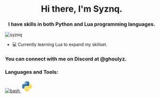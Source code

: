 <h1 align="center">Hi there, I'm Syznq.</h1>
<h3 align="center">I have skills in both Python and Lua programming languages.</h3>

<p align="left"> <img src="https://komarev.com/ghpvc/?username=syznq&label=Profile%20views&color=0e75b6&style=flat" alt="syznq" /> </p>

- 💻 Currently learning Lua to expand my skillset.

<h3 align="left">You can connect with me on Discord at @ghoulyz.</h3>
<p align="left">
</p>

<h3 align="left">Languages and Tools:</h3>
<p align="left"> <a href="https://www.gnu.org/software/bash/" target="_blank" rel="noreferrer"> <img src="https://www.vectorlogo.zone/logos/gnu_bash/gnu_bash-icon.svg" alt="bash" width="40" height="40"/> </a> <a href="https://www.python.org" target="_blank" rel="noreferrer"> <img src="https://raw.githubusercontent.com/devicons/devicon/master/icons/python/python-original.svg" alt="python" width="40" height="40"/> </a> </p>
